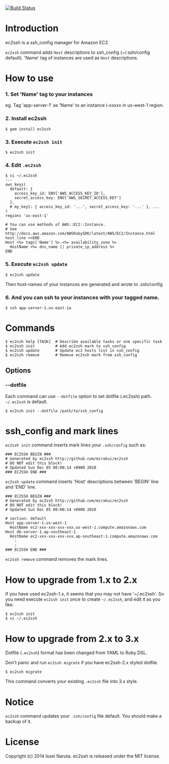 [![Build Status](https://travis-ci.org/mirakui/ec2ssh.png?branch=master)](https://travis-ci.org/mirakui/ec2ssh)

# Introduction
ec2ssh is a ssh_config manager for Amazon EC2.

`ec2ssh` command adds `Host` descriptions to ssh_config (~/.ssh/config default). 'Name' tag of instances are used as `Host` descriptions.

# How to use
### 1. Set 'Name' tag to your instances
eg. Tag 'app-server-1' as 'Name' to an instance i-xxxxx in us-west-1 region.

### 2. Install ec2ssh

```
$ gem install ec2ssh
```

### 3. Execute `ec2ssh init`

```
$ ec2ssh init
```

### 4. Edit `.ec2ssh`

```
$ vi ~/.ec2ssh
---
aws_keys(
  default: {
    access_key_id: ENV['AWS_ACCESS_KEY_ID'],
    secret_access_key: ENV['AWS_SECRET_ACCESS_KEY']
  },
  # my_key1: { access_key_id: '...', secret_access_key: '...' }, ...
)
regions 'us-east-1'

# You can use methods of AWS::EC2::Instance.
# See http://docs.aws.amazon.com/AWSRubySDK/latest/AWS/EC2/Instance.html
host_line <<END
Host <%= tags['Name'] %>.<%= availability_zone %>
  HostName <%= dns_name || private_ip_address %>
END
```

### 5. Execute `ec2ssh update`

```
$ ec2ssh update
```
Then host-names of your instances are generated and wrote to .ssh/config

### 6. And you can ssh to your instances with your tagged name.

```
$ ssh app-server-1.us-east-1a
```

# Commands
```
$ ec2ssh help [TASK]  # Describe available tasks or one specific task
$ ec2ssh init         # Add ec2ssh mark to ssh_config
$ ec2ssh update       # Update ec2 hosts list in ssh_config
$ ec2ssh remove       # Remove ec2ssh mark from ssh_config
```

## Options
### --dotfile
Each command can use `--dotfile` option to set dotfile (.ec2ssh) path. `~/.ec2ssh` is default.

```
$ ec2ssh init --dotfile /path/to/ssh_config
```

# ssh_config and mark lines
`ec2ssh init` command inserts mark lines your `.ssh/config` such as:

```
### EC2SSH BEGIN ###
# Generated by ec2ssh http://github.com/mirakui/ec2ssh
# DO NOT edit this block!
# Updated Sun Dec 05 00:00:14 +0900 2010
### EC2SSH END ###
```

`ec2ssh update` command inserts 'Host' descriptions between 'BEGIN' line and 'END' line.

```
### EC2SSH BEGIN ###
# Generated by ec2ssh http://github.com/mirakui/ec2ssh
# DO NOT edit this block!
# Updated Sun Dec 05 00:00:14 +0900 2010

# section: default
Host app-server-1.us-west-1
  HostName ec2-xxx-xxx-xxx-xxx.us-west-1.compute.amazonaws.com
Host db-server-1.ap-southeast-1
  HostName ec2-xxx-xxx-xxx-xxx.ap-southeast-1.compute.amazonaws.com
    :
    :
### EC2SSH END ###
```

`ec2ssh remove` command removes the mark lines.

# How to upgrade from 1.x to 2.x
If you have used ec2ssh-1.x, it seems that you may not have '~/.ec2ssh'.
So you need execute `ec2ssh init` once to create `~/.ec2ssh`, and edit it as you like.

```
$ ec2ssh init
$ vi ~/.ec2ssh
```

# How to upgrade from 2.x to 3.x
Dotfile (`.ec2ssh`) format has been changed from YAML to Ruby DSL.

Don't panic and run `ec2ssh migrate` if you have ec2ssh-2.x styled dotfile.

```
$ ec2ssh migrate
```

This command converts your existing `.ec2ssh` file into 3.x style.

# Notice
`ec2ssh` command updates your `.ssh/config` file default. You should make a backup of it.

# License
Copyright (c) 2014 Issei Naruta. ec2ssh is released under the MIT license.
